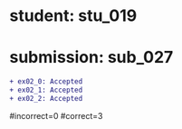 # student: stu_019
# submission: sub_027

```diff
+ ex02_0: Accepted
+ ex02_1: Accepted
+ ex02_2: Accepted
```
#incorrect=0
#correct=3
